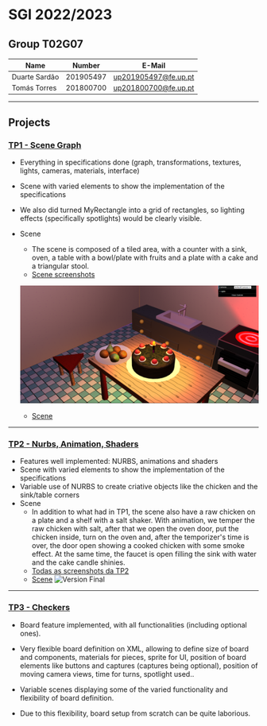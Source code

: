 # SGI 2022/2023

## Group T02G07
| Name             | Number    | E-Mail               |
| ---------------- | --------- | ------------------   |
| Duarte Sardão    | 201905497 | up201905497@fe.up.pt |
| Tomás Torres     | 201800700 | up201800700@fe.up.pt |

----

## Projects

### [TP1 - Scene Graph](tp1)

- Everything in specifications done (graph, transformations, textures, lights, cameras, materials, interface)
- Scene with varied elements to show the implementation of the specifications
- We also did turned MyRectangle into a grid of rectangles, so lighting effects (specifically spotlights) would be clearly visible.
- Scene
  - The scene is composed of a tiled area, with a counter with a sink, oven, a table with a bowl/plate with fruits and a plate with a cake and a triangular stool.
  - [Scene screenshots](tp1/scenes/screenshots)

  ![Test](tp1/scenes/screenshots/version2.png)
  - [Scene](/tp1/scenes/kitchen.xml)

-----

### [TP2 - Nurbs, Animation, Shaders](tp2)
- Features well implemented: NURBS, animations and shaders
- Scene with varied elements to show the implementation of the specifications
- Variable use of NURBS to create criative objects like the chicken and the sink/table corners 
- Scene
  - In addition to what had in TP1, the scene also have a raw chicken on a plate and a shelf with a salt shaker. With animation, we temper the raw chicken with salt, after that we open the oven door, put the chicken inside, turn on the oven and, after the temporizer's time is over, the door open showing a cooked chicken with some smoke effect. At the same time, the faucet is open filling the sink with water and the cake candle shinies. 
  - [Todas as screenshots da TP2](tp2/scenes/screenshots)
  - [Scene](tp2/scenes/kitchen.xml)
  ![Version Final](tp2/scenes/screenshots/version_final_part1.gif)

----

### [TP3 - Checkers](tp3)

- Board feature implemented, with all functionalities (including optional ones).
- Very flexible board definition on XML, allowing to define size of board and components, materials for pieces, sprite for UI, position of board elements like buttons and captures (captures being optional), position of moving camera views, time for turns, spotlight used..
- Variable scenes displaying some of the varied functionality and flexibility of board definition.

- Due to this flexibility, board setup from scratch can be quite laborious.